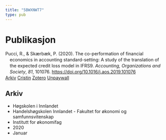 ```yaml
---
title: "5BWXNWT7"
type: pub
---
```

<h1>Publikasjon</h1>
<article id="csl-bib-container-5BWXNWT7" class="csl-bib-container">
  <div class="csl-bib-body" style="line-height: 1.35; padding-left: 1em; text-indent:-1em;">
  <div class="csl-entry">Pucci, R., &amp; Sk&#xE6;rb&#xE6;k, P. (2020). The co-performation of financial economics in accounting standard-setting: A study of the translation of the expected credit loss&#xA0;model in IFRS9. <i>Accounting, Organizations and Society</i>, <i>81</i>, 101076. <a href="https://doi.org/10.1016/j.aos.2019.101076">https://doi.org/10.1016/j.aos.2019.101076</a></div>
</div>
  <div class="csl-bib-buttons">
    <a href="#taxonomy-article-5BWXNWT7" class="csl-bib-button">Arkiv</a>
    <a href="https://app.cristin.no/results/show.jsf?id=1779165" alt="Cristin URL" class="csl-bib-button">Cristin</a>
    <a href="http://zotero.org/groups/5402882/items/5BWXNWT7" alt="Zotero URL" class="csl-bib-button">Zotero</a>
    <a href="https://research.cbs.dk/files/60835475/peter_sk_rb_k_et_al_the_co_performation_of_financial_economics_acceptedversion.pdf" class="csl-bib-button">Unpaywall</a>
  </div>
  <div id="csl-bib-meta-container-5BWXNWT7"></div>
</article>
<div id="csl-bib-meta-5BWXNWT7" class="csl-bib-meta">
  <article id="taxonomy-article-5BWXNWT7" class="taxonomy-article">
    <h1>Arkiv</h1>
    <ul>
      <li>Høgskolen i Innlandet</li>
      <li>Handelshøgskolen Innlandet - Fakultet for økonomi og samfunnsvitenskap</li>
      <li>Institutt for økonomifag</li>
      <li>2020</li>
      <li>Januar</li>
    </ul>
  </article>
</div>
